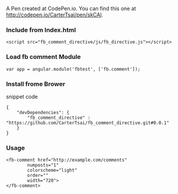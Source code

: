 A Pen created at CodePen.io. You can find this one at http://codepen.io/CarterTsai/pen/skCAl.


### Include from Index.html

    <script src="fb_comment_directive/js/fb_directive.js"></script>

### Load fb comment Module

    var app = angular.module('fbtest', ['fb.comment']);

### Install frome Brower

snippet code

    {
        "devDependencies": {
            "fb_comment_directive" : "https://github.com/CarterTsai/fb_comment_directive.git#0.0.1"
        }
    }

### Usage

    <fb-comment href="http://example.com/comments"
            numposts="1"
            colorscheme="light"
            order=""
            width="720">
    </fb-comment>
